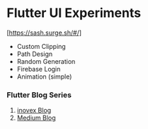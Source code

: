 # Flutter UI Experiments

[https://sash.surge.sh/#/]

* Custom Clipping
* Path Design
* Random Generation
* Firebase Login
* Animation (simple)

### Flutter Blog Series

1) [inovex Blog](https://www.inovex.de/blog/author/tkallinich/)
2) [Medium Blog](https://medium.com/@mx_tino)
									